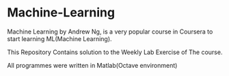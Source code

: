 # Machine-Learning
Machine Learning by Andrew Ng, is a very popular course in Coursera to start learning ML(Machine Learning).

This Repository Contains solution to the Weekly Lab Exercise of The course.

All programmes were written in Matlab(Octave environment)
